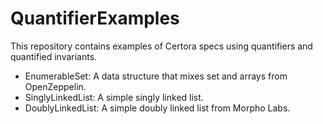 # QuantifierExamples
This repository contains examples of Certora specs using quantifiers and
quantified invariants.

- EnumerableSet: A data structure that mixes set and arrays from OpenZeppelin.
- SinglyLinkedList: A simple singly linked list.
- DoublyLinkedList: A simple doubly linked list from Morpho Labs.
